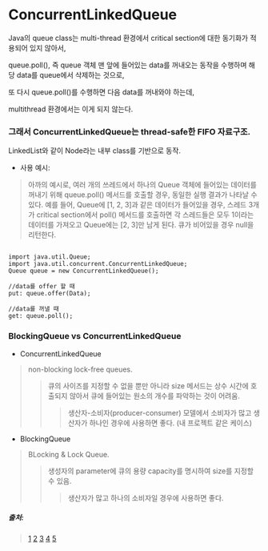# ConcurrentLinkedQueue


Java의 queue class는 multi-thread 환경에서 critical section에 대한 동기화가 적용되어 있지 않아서,

queue.poll(), 즉 queue 객체 맨 앞에 들어있는 data를 꺼내오는 동작을 수행하며 해당 data를 queue에서 삭제하는 것으로,

또 다시 queue.poll()를 수행하면 다음 data를 꺼내와야 하는데,

multithread 환경에서는 이게 되지 않는다.

### 그래서 ConcurrentLinkedQueue는 thread-safe한 FIFO 자료구조.

LinkedList와 같이 Node라는 내부 class를 기반으로 동작.

- 사용 예시:
> 아까의 예시로, 여러 개의 쓰레드에서 하나의 Queue 객체에 들어있는 데이터를 꺼내기 위해 queue.poll() 메서드를 호출할 경우, 동일한 실행 결과가 나타날 수 있다. 
> 예를 들어, Queue에 [1, 2, 3]과 같은 데이터가 들어있을 경우,
> 스레드 3개가 critical section에서 poll() 메서드를 호출하면 각 스레드들은 모두 1이라는 데이터를 가져오고
> Queue에는 [2, 3]만 남게 된다. 큐가 비어있을 경우 null을 리턴한다.
<pre><code>
import java.util.Queue;
import java.util.concurrent.ConcurrentLinkedQueue;
Queue<YourObject> queue = new ConcurrentLinkedQueue<YourObject>();

//data를 offer 할 때
put: queue.offer(Data);

//data를 꺼낼 때
get: queue.poll();
</code></pre>



### BlockingQueue vs ConcurrentLinkedQueue

- ConcurrentLinkedQueue
> non-blocking lock-free queues.
> > 큐의 사이즈를 지정할 수 없을 뿐만 아니라 size 메서드는 상수 시간에 호출되지 않아서 큐에 들어있는 원소의 개수를 파악하는 것이 어려움.
> > > 생산자-소비자(producer-consumer) 모델에서 소비자가 많고 생산자가 하나인 경우에 사용하면 좋다. (내 프로젝트 같은 케이스)

- BlockingQueue
> BLocking & Lock Queue.
> > 생성자의 parameter에 큐의 용량 capacity를 명시하여 size를 지정할 수 있음.
> > > 생산자가 많고 하나의 소비자일 경우에 사용하면 좋다.

##### 출처: 
> [1](https://sup2is.github.io/2019/09/10/concurrent-linked-queue.html)
> [2](https://jjaesang.github.io/java/2019/07/22/java-blockingqueue-vs-concurrentLinkedQueue.html)
> [3](https://2ham-s.tistory.com/287)
> [4]( )
> [5]( )
